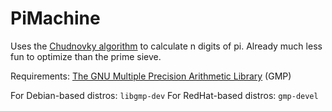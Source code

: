 # PiMachine

Uses the [Chudnovky algorithm](https://en.wikipedia.org/wiki/Chudnovsky_algorithm) to calculate n digits of pi. Already much less fun to optimize than the prime sieve.

Requirements: [The GNU Multiple Precision Arithmetic Library](https://gmplib.org/) (GMP)

For Debian-based distros: `libgmp-dev`
For RedHat-based distros: `gmp-devel`
